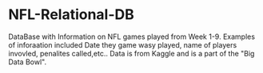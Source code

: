 # NFL-Relational-DB
DataBase with Information on NFL games played from Week 1-9. Examples of inforaation included Date they game wasy played, name of players invovled, penalites called,etc..
Data is from Kaggle and is a part of the "Big Data Bowl". 
